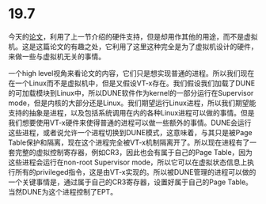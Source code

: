 # 19.7

今天的[论文](https://pdos.csail.mit.edu/6.828/2020/readings/belay-dune.pdf)，利用了上一节介绍的硬件支持，但是却用作其他的用途，而不是虚拟机。这是这篇论文的有趣之处，它利用了这里这种完全是为了虚拟机设计的硬件，来做一些与虚拟机无关的事情。

一个high level视角来看论文的内容，它们只是想实现普通的进程。所以我们现在在一个Linux而不是虚拟机中，但是又假设VT-x存在。我们假设我们加载了DUNE的可加载模块到Linux中，所以DUNE软件作为kernel的一部分运行在Supervisor mode，但是内核的大部分还是Linux。我们期望运行Linux进程，所以我们期望能支持的抽象是进程，以及包括系统调用在内的各种Linux进程可以做的事情。但是我们想要使用VT-x硬件来使得普通的进程可以做一些额外的事情。DUNE会运行这些进程，或者说允许一个进程切换到DUNE模式，这意味着，与其只是被Page Table保护和隔离，现在这个进程完全被VT-x机制隔离开了。所以现在进程有了一套完整的虚拟控制寄存器，例如CR3，因此也会有属于自己的Page Table，因为这些进程会运行在non-root Supervisor mode，所以它可以在虚拟状态信息上执行所有的privileged指令，这是由VT-x实现的。所以被DUNE管理的进程可以做的一个关键事情是，通过属于自己的CR3寄存器，设置好属于自己的Page Table。当然DUNE为这个进程控制了EPT。

